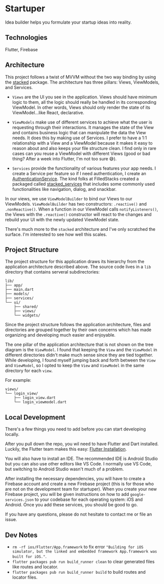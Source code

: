 # Startuper

Idea builder helps you formulate your startup ideas into reality.

## Technologies

Flutter, Firebase

## Architecture 

This project follows a twist of MVVM without the two way binding by using the [stacked](https://pub.dev/packages/stacked) package. The architecture has three pillars: Views, ViewModels, and Services.

- `Views` are the UI you see in the application. Views should have minimum logic to them, all the logic should really be handled in its corresponding ViewModel. In other words, Views should only render the state of its ViewModel...like React, declarative.

- `ViewModels` make use of different services to achieve what the user is requesting through their interactions. It manages the state of the View and contains business logic that can manipulate the data the View needs. It does this by making use of Services. I prefer to have a 1:1 relationship with a View and a ViewModel because it makes it easy to reason about and also keeps your file structure clean. I find only in rare cases can you reuse a ViewModel with different Views (good or bad thing? After a week into Flutter, I'm not too sure 😅). 

- `Services` provide the functionality of various features your app needs. I create a Service per feature so if I need authentication, I create an [AuthenticationService](https://github.com/phc5/startuper/blob/master/lib/services/authentication.dart). The kind folks at FilledStacks created a packaged called [stacked_services](https://pub.dev/packages/stacked_services) that includes some commonly used functionalities like navigation, dialog, and snackbar. 


In our views, we use `ViewModelBuilder` to bind our Views to our ViewModels. `ViewModelBuilder` has two constructors: `.reactive()` and `.nonReactive()`. When a function in our ViewModel calls `notifyListeners()`, the Views with the `.reactive()` constructor will react to the changes and rebuild your UI with the newly updated ViewModel state.

There's much more to the `stacked` architecture and I've only scratched the surface. I'm interested to see how well this scales.

## Project Structure

The project structure for this application draws its hierarchy from the application architecture described above. The source code lives in a `lib` directory that contains serveral subdirectories: 

```
lib/
├── app/
├── main.dart
├── models/
├── services/
└── ui/
    ├── shared/
    ├── views/
    └── widgets/
```
Since the project structure follows the application architecture, files and directories are grouped together by their own concerns which has made organizing and developing much easier and enjoyable. 

The one pillar of the application architecture that is not shown on the tree diagram is the `ViewModel`. I found that keeping the `View` and the `ViewModel` in different directories didn't make much sense since they are tied together. While developing, I found myself jumping back and forth between the `View` and `ViewModel`, so I opted to keep the `View` and `ViewModel` in the same directory for each `view`. 

For example:

```
views/
└── login_view/
    ├── login_view.dart
    └── login_viewmodel.dart
```

## Local Development

There's a few things you need to add before you can start developing locally.

After you pull down the repo, you wil need to have Flutter and Dart installed. Luckily, the Flutter team makes this easy: [Flutter Installation](https://flutter.dev/docs/get-started/install). 

You will also have to install an IDE. The recommended IDE is Android Studio but you can also use other editors like VS Code. I normally use VS Code, but switching to Android Studio wasn't much of a problem. 

After installing the necessary dependencies, you will have to create a Firebase account and create a new Firebase project (this is for those who are not on the development team for startuper). When you create your new Firebase project, you will be given instructions on how to add `google-services.json` to your codebase for each operating system: iOS and Android. Once you add these services, you should be good to go. 

If you have any questions, please do not hesitate to contact me or file an issue.

## Dev Notes

- `rm -rf ios/Flutter/App.framework` to fix error  `"Building for iOS simulator, but the linked and embedded framework App.framework was built for iOS."`.
- `flutter packages pub run build_runner clean` to clear generated files like routes and locator.
- `flutter packages pub run build_runner build` to build routes and locator files.



